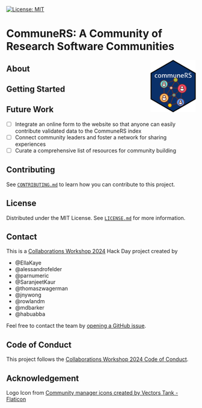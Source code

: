 [![License: MIT](https://img.shields.io/badge/License-MIT-yellow.svg)](https://opensource.org/licenses/MIT)

# CommuneRS: A Community of Research Software Communities
<img src="inst/figures/communers-sticker.png" align="right" width="120"/>

## About

<!-- TODO: Paste copy from the website here. -->

## Getting Started

<!-- TODO: Instructions for installation and usage. -->

## Future Work

- [ ] Integrate an online form to the website so that anyone can easily contribute validated data to the CommuneRS index
- [ ] Connect community leaders and foster a network for sharing experiences 
- [ ] Curate a comprehensive list of resources for community building

## Contributing

See [`CONTRIBUTING.md`](https://github.com/EllaKaye/communers/blob/main/CONTRIBUTING.md) to learn how you can contribute to this project.

## License

Distributed under the MIT License. See [`LICENSE.md`](https://github.com/EllaKaye/communers/blob/main/LICENSE.md) for more information.

## Contact

This is a [Collaborations Workshop 2024](https://www.software.ac.uk/workshop/collaborations-workshop-2024-cw24) Hack Day project created by

- @EllaKaye
- @alessandrofelder
- @parnumeric
- @SaranjeetKaur
- @thomaszwagerman
- @jnywong
- @rowlandm
- @mdbarker
- @habuabba

Feel free to contact the team by [opening a GitHub issue](https://github.com/EllaKaye/communers/issues/new).

## Code of Conduct

This project follows the [Collaborations Workshop 2024 Code of Conduct](https://www.software.ac.uk/cw24-participation-guidelines).

## Acknowledgement

Logo Icon from [Community manager icons created by Vectors Tank - Flaticon](https://www.flaticon.com/free-icons/community-manager)
